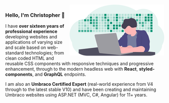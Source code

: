 <img align="right" height="162" src="https://github.com/christopherrobinson/christopherrobinson/blob/master/undraw_developer_activity@2x.png" width="300">

### Hello, I'm Christopher 👋

I have **over sixteen years of professional experience** developing websites and applications of varying size and scale based on web-standard technologies; from clean coded HTML and reusable CSS components with responsive techniques and progressive enhancement, through to the modern headless web with **React**, **styled-components**, and **GraphQL** endpoints.

I am also an **Umbraco Certified Expert** (real-world experience from V4 through to the latest stable V10) and have been creating and maintaining Umbraco websites using ASP.NET (MVC, C#, Angular) for 11+ years.
